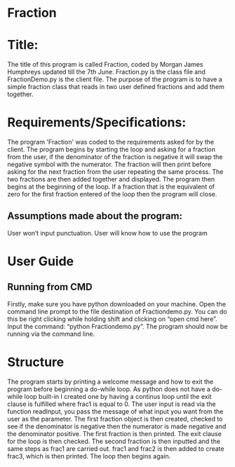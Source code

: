 # Fraction

# Title:
The title of this program is called Fraction, coded by Morgan James Humphreys updated till the 7th June. Fraction.py is the class file and FractionDemo.py is the client file. The purpose of the program is to have a simple fraction class that reads in two user defined fractions and add them together.

# Requirements/Specifications:
The program 'Fraction' was coded to the requirements asked for by the client. The program begins by starting the loop and asking for a fraction from the user, if the denominator of the fraction is negative it will swap the negative symbol with the numerator. The fraction will then print before asking for the next fraction from the user repeating the same process. The two fractions are then added together and displayed. The program then begins at the beginning of the loop. If a fraction that is the equivalent of zero for the first fraction entered of the loop then the program will close. 

## Assumptions made about the program:

User won’t input punctuation.
User will know how to use the program

# User Guide
## Running from CMD
Firstly, make sure you have python downloaded on your machine. Open the command line prompt to the file destination of Fractiondemo.py. You can do this be right clicking while holding shift and clicking on “open cmd here”. Input the command: “python Fractiondemo.py”. The program should now be running via the command line.

# Structure
The program starts by printing a welcome message and how to exit the program before beginning a do-while loop. As python does not have a do-while loop built-in I created one by having a continus loop until the exit clause is fulfilled where frac1 is equal to 0. The user input is read via the function readInput, you pass the message of what input you want from the user as the parameter. The first fraction object is then created, checked to see if the denominator is negative then the numerator is made negative and the denominator positive. The first fraction is then printed. The exit clause for the loop is then checked. The second fraction is then inputted and the same steps as frac1 are carried out. frac1 and frac2 is then added to create frac3, which is then printed. The loop then begins again.
